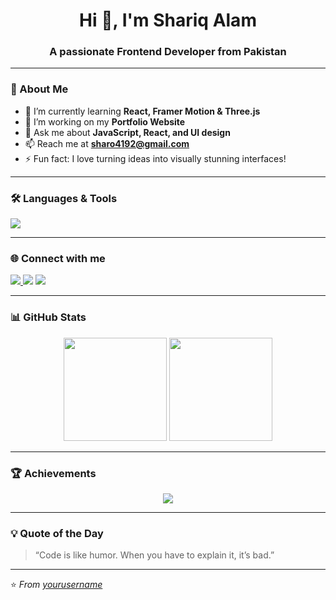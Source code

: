 <h1 align="center">Hi 👋, I'm Shariq Alam</h1>
<h3 align="center">A passionate Frontend Developer from Pakistan</h3>

---

### 🚀 About Me
- 🌱 I’m currently learning **React, Framer Motion & Three.js**
- 💼 I’m working on my **Portfolio Website**
- 💬 Ask me about **JavaScript, React, and UI design**
- 📫 Reach me at **sharo4192@gmail.com**
- ⚡ Fun fact: I love turning ideas into visually stunning interfaces!

---

### 🛠️ Languages & Tools
<p align="left">
  <img src="https://skillicons.dev/icons?i=html,css,js,react,vite,tailwind,git,github,figma,vscode" />
</p>

---

### 🌐 Connect with me
<p align="left">
  <a href="https://www.linkedin.com/in/yourusername/" target="_blank">
    <img src="https://img.shields.io/badge/LinkedIn-0077B5?style=for-the-badge&logo=linkedin&logoColor=white"/>
  </a>
    <img src="https://img.shields.io/badge/Email-D14836?style=for-the-badge&logo=gmail&logoColor=white"/>
  </a>
  <a href="https://github.com/yourusername" target="_blank">
    <img src="https://img.shields.io/badge/GitHub-100000?style=for-the-badge&logo=github&logoColor=white"/>
  </a>
</p>

---

### 📊 GitHub Stats
<p align="center">
  <img src="https://github-readme-stats.vercel.app/api?username=yourusername&show_icons=true&theme=tokyonight" height="165"/>
  <img src="https://github-readme-stats.vercel.app/api/top-langs/?username=yourusername&layout=compact&theme=tokyonight" height="165"/>
</p>

---

### 🏆 Achievements
<p align="center">
  <img src="https://github-profile-trophy.vercel.app/?username=yourusername&theme=dracula&no-frame=true&margin-w=15"/>
</p>

---

### 💡 Quote of the Day
> “Code is like humor. When you have to explain it, it’s bad.”

---

⭐️ *From [yourusername](https://github.com/sharo-cod)*
